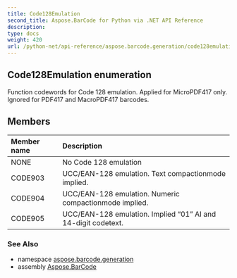 ```yaml
---
title: Code128Emulation
second_title: Aspose.BarCode for Python via .NET API Reference
description: 
type: docs
weight: 420
url: /python-net/api-reference/aspose.barcode.generation/code128emulation/
---
```


## Code128Emulation enumeration

Function codewords for Code 128 emulation. Applied for MicroPDF417 only. Ignored for PDF417 and MacroPDF417 barcodes.

## Members
| Member name | Description |
| :- | :- |
|NONE|No Code 128 emulation|
|CODE903|UCC/EAN-128 emulation. Text compactionmode implied.|
|CODE904|UCC/EAN-128 emulation. Numeric compactionmode implied.|
|CODE905|UCC/EAN-128 emulation. Implied “01” AI and 14-digit codetext.|

### See Also

* namespace [aspose.barcode.generation](/barcode/python-net/api-reference/aspose.barcode.generation/)
* assembly [Aspose.BarCode](/barcode/python-net/api-reference/)

